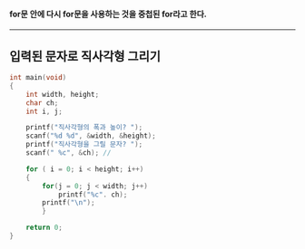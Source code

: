 #### for문 안에 다시 for문을 사용하는 것을 중첩된 for라고 한다. ####
____

## 입력된 문자로 직사각형 그리기 ##
```c
int main(void)
{
	int width, height;
	char ch;
	int i, j;

	printf("직사각형의 폭과 높이? ");
	scanf("%d %d", &width, &height);
	printf("직사각형을 그릴 문자? ");
	scanf(" %c", &ch); // 

	for ( i = 0; i < height; i++)
	{
		for(j = 0; j < width; j++)
			printf("%c". ch);
		printf("\n");
		}

	return 0;	
}
```